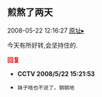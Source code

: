 ## 煎熬了两天
2008-05-22 12:16:27
[原址▸](http://www.fxgan.com/chan_time/2008_01_06/1010.htm)


今天有所好转,会坚持住的.




<font color='red'>**回复**</font>


- **CCTV 2008/5/22 15:21:53**
- ```
  妹子啥也不说了，钢钢地
  ```
